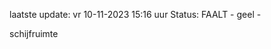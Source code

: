 laatste update: 
vr 10-11-2023 15:16   uur 
Status: FAALT - geel - 
<div class="service Y">schijfruimte</div>